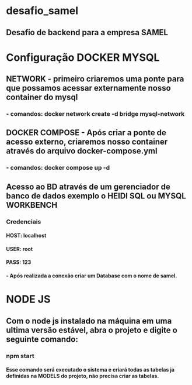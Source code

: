 # desafio_samel
## Desafio de backend para a empresa SAMEL

# Configuração DOCKER MYSQL
## NETWORK - primeiro criaremos uma ponte para que possamos acessar externamente nosso container do mysql
### - comandos: docker network create -d bridge mysql-network

## DOCKER COMPOSE - Após criar a ponte de acesso externo, criaremos nosso container através do arquivo docker-compose.yml
### - comandos: docker compose up -d

## Acesso ao BD através de um gerenciador de banco de dados exemplo o HEIDI SQL ou MYSQL WORKBENCH
### Credenciais 
#### HOST: localhost
#### USER: root
#### PASS: 123
#### - Após realizada a conexão criar um Database com o nome de samel.

# NODE JS
## Com o node js instalado na máquina em uma ultima versão estável, abra o projeto e digite o seguinte comando:
### npm start
#### Esse comando será executado o sistema e criará todas as tabelas ja definidas na MODELS do projeto, não precisa criar as tabelas.

